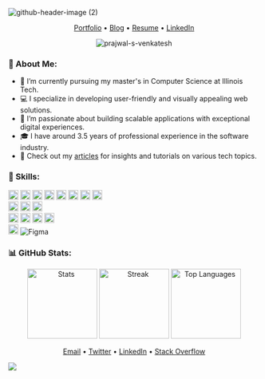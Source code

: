 ![github-header-image (2)](https://github.com/Prajwal-S-Venkatesh/Prajwal-S-Venkatesh/assets/53730619/22115b13-e63a-41dd-a455-7a3978cb0926)

<p align="center">
  <a href="https://www.prajwalsv.dev/">Portfolio</a> •
  <a href="https://blog.prajwalsv.dev">Blog</a> •
  <a href="https://resume.prajwalsv.dev">Resume</a> •
  <a href="https://www.linkedin.com/in/prajwal-s-venkatesh">LinkedIn</a>
</p>

<p align="center">
  <img src="https://komarev.com/ghpvc/?username=prajwal-s-venkatesh&label=Profile%20views&color=brightgreen&style=flat" alt="prajwal-s-venkatesh" />
</p>

<!--
<p align="center" style="visibility: hidden; position: absolute;">
  <img src="https://profile-counter.glitch.me/prajwal-s-venkatesh/count.svg" alt="prajwal-s-venkatesh" />
</p>
-->

<h3 align="left">🚀 About Me:</h3>

- 🔭 I’m currently pursuing my master's in Computer Science at Illinois Tech.
- 💻 I specialize in developing user-friendly and visually appealing web solutions.
- 🌱 I’m passionate about building scalable applications with exceptional digital experiences.
- 🎓 I have around 3.5 years of professional experience in the software industry.
- 📝 Check out my [articles](https://blog.prajwalsv.dev) for insights and tutorials on various tech topics.

<h3 align="left">💼 Skills:</h3>
<p align="left">
  <img height="20" src="https://img.shields.io/badge/C-00599C?style=flat-square&logo=c&logoColor=white" alt="C" />
  <img height="20" src="https://img.shields.io/badge/shell_script-121011?style=flat-square&logo=gnu-bash&logoColor=white" alt="Shell" />
  <img height="20" src="https://img.shields.io/badge/C%2B%2B-00599C?style=flat-square&logo=c%2B%2B&logoColor=white" alt="C++" />
  <img height="20" src="https://img.shields.io/badge/java-ED8B00?style=flat-square&logo=openjdk&logoColor=white" alt="Java" />
  <img height="20" src="https://img.shields.io/badge/javascript-%23323330.svg?style=flat-square&logo=javascript&logoColor=%23F7DF1E" alt="JavaScript" />
  <img height="20" src="https://img.shields.io/badge/typescript-%23007ACC.svg?style=flat-square&logo=typescript&logoColor=white" alt="TypeScript" />
  <img height="20" src="https://img.shields.io/badge/python-3670A0?style=flat-square&logo=python&logoColor=ffdd54" alt="Python" />
  <img height="20" src="https://img.shields.io/badge/go-%2300ADD8.svg?style=flat-square&logo=go&logoColor=white" alt="Go" />
  <br/>
  <img height="20" src="https://img.shields.io/badge/react-%2320232a.svg?style=flat-square&logo=react&logoColor=%2361DAFB" alt="ReactJS" />
  <img height="20" src="https://img.shields.io/badge/next.js-black?style=flat-square&logo=next.js&logoColor=white" alt="Next.js" />
  <img height="20" src="https://img.shields.io/badge/tailwindcss-%2338B2AC.svg?style=flat-square&logo=tailwind-css&logoColor=white" alt="Tailwind CSS" />
  <br/>
  <img height="20" src="https://img.shields.io/badge/node.js-6DA55F?style=flat-square&logo=node.js&logoColor=white" alt="Node.js" />
  <img height="20" src="https://img.shields.io/badge/GraphQL-E10098?style=flat-square&logo=graphql&logoColor=white" alt="GraphQL" />
  <img height="20" src="https://img.shields.io/badge/MongoDB-%234ea94b.svg?style=flat-square&logo=mongodb&logoColor=white" alt="MongoDB" />
  <img height="20" src="https://img.shields.io/badge/postgres-%23316192.svg?style=flat-square&logo=postgresql&logoColor=white" alt="PostgreSQL" />
  <br/>
  <img height="20" src="https://img.shields.io/badge/docker-%230db7ed.svg?style=flat-square&logo=docker&logoColor=white" alt="Docker" />
  <img src="https://img.shields.io/badge/figma-%23F24E1E.svg?style=flat-square&logo=figma&logoColor=white" alt="Figma" />
</p>

<h3 align="left">📊 GitHub Stats:</h3>
<p align="center">
  <img height="140" src="https://github-readme-stats.vercel.app/api?username=prajwal-s-venkatesh&show_icons=true&locale=en&theme=react&cache_seconds=8640" alt="Stats" />

  <img height="140" src="https://github-readme-streak-stats.herokuapp.com/?user=prajwal-s-venkatesh&theme=react&locale=en&cache_seconds=8640" alt="Streak" />

  <img height="140" src="https://github-readme-stats.vercel.app/api/top-langs/?username=prajwal-s-venkatesh&hide_progress=true&theme=react&locale=en&cache_seconds=8640" alt="Top Languages" />
</p>

<p align="center">
  <a href="mailto:contact@prajwalsv.dev">Email</a> •
  <a href="https://twitter.com/__prajwal_sv__">Twitter</a> •
  <a href="https://www.linkedin.com/in/prajwal-s-venkatesh">LinkedIn</a> •
  <a href="https://stackoverflow.com/users/12345678">Stack Overflow</a>
</p>

<!--<p align="center">
    <a href="https://github.com/prajwal-s-venkatesh/blog.prajwalsv.dev">
      <img height="120" align="center" src="https://github-readme-stats.vercel.app/api/pin/?username=prajwal-s-venkatesh&repo=blog.prajwalsv.dev&locale=en&bg_color=45,4568DC,B06AB3&title_color=fff&text_color=fff&icon_color=fff&hide_border=true&cache_seconds=0" />
    </a>
    <a href="https://github.com/prajwal-s-venkatesh/TextMemo">
      <img height="120" align="center" src="https://github-readme-stats.vercel.app/api/pin/?username=prajwal-s-venkatesh&repo=TextMemo&locale=en&bg_color=45,4568DC,B06AB3&title_color=fff&text_color=fff&icon_color=fff&hide_border=true&cache_seconds=86400" />
    </a>
    <a href="https://github.com/prajwal-s-venkatesh/record-manager-c">
      <img height="120" align="center" src="https://github-readme-stats.vercel.app/api/pin/?username=prajwal-s-venkatesh&repo=record-manager-c&locale=en&bg_color=45,4568DC,B06AB3&title_color=fff&text_color=fff&icon_color=fff&hide_border=true" />
    </a>
</p>-->


<img src="https://raw.githubusercontent.com/BEPb/BEPb/main/assets/Bottom_down.svg" >

